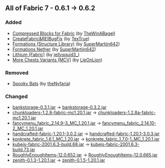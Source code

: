 ## All of Fabric 7 - 0.6.1 -> 0.6.2

### Added

  * [Compressed Blocks for Fabric](https://www.curseforge.com/minecraft/mc-mods/compressed-blocks-for-fabric) (by [TheWinABagel](https://www.curseforge.com/members/TheWinABagel/projects))
  * [CreateFabric&REIBugFix](https://www.curseforge.com/minecraft/mc-mods/createfabricreibugfix) (by [TexTrue](https://www.curseforge.com/members/TexTrue/projects))
  * [Formations (Structure Library)](https://www.curseforge.com/minecraft/mc-mods/formations) (by [SuperMartijn642](https://www.curseforge.com/members/SuperMartijn642/projects))
  * [Formations Nether](https://www.curseforge.com/minecraft/mc-mods/formations-nether) (by [SuperMartijn642](https://www.curseforge.com/members/SuperMartijn642/projects))
  * [Lithium (Fabric)](https://www.curseforge.com/minecraft/mc-mods/lithium) (by [jellysquid3_](https://www.curseforge.com/members/jellysquid3_/projects))
  * [More Chests Variants (MCV)](https://www.curseforge.com/minecraft/mc-mods/more-chest-variants-lieonlion) (by [LieOnLion](https://www.curseforge.com/members/LieOnLion/projects))

### Removed

  * [Spooky Bats](https://www.curseforge.com/minecraft/mc-mods/spooky-bats) (by [theNyfaria](https://www.curseforge.com/members/theNyfaria/projects))

### Changed

  * [bankstorage-0.3.1.jar](https://www.curseforge.com/minecraft/mc-mods/bank-storage/files/4807725) -> [bankstorage-0.3.2.jar](https://www.curseforge.com/minecraft/mc-mods/bank-storage/files/4809879)
  * [chunkloaders-1.2.8-fabric-mc1.20.1.jar](https://www.curseforge.com/minecraft/mc-mods/chunk-loaders/files/4772914) -> [chunkloaders-1.2.8a-fabric-mc1.20.1.jar](https://www.curseforge.com/minecraft/mc-mods/chunk-loaders/files/4809756)
  * [fancymenu_fabric_2.14.9-3_MC_1.20.1.jar](https://www.curseforge.com/minecraft/mc-mods/fancymenu-fabric/files/4776801) -> [fancymenu_fabric_2.14.10-2_MC_1.20.1.jar](https://www.curseforge.com/minecraft/mc-mods/fancymenu-fabric/files/4807240)
  * [handcrafted-fabric-1.20.1-3.0.2.jar](https://www.curseforge.com/minecraft/mc-mods/handcrafted/files/4802446) -> [handcrafted-fabric-1.20.1-3.0.3.jar](https://www.curseforge.com/minecraft/mc-mods/handcrafted/files/4810372)
  * [konkrete_fabric_1.6.1_MC_1.20.jar](https://www.curseforge.com/minecraft/mc-mods/konkrete-fabric/files/4581979) -> [konkrete_fabric_1.7.0-1_MC_1.20.1.jar](https://www.curseforge.com/minecraft/mc-mods/konkrete-fabric/files/4805619)
  * [kubejs-fabric-2001.6.3-build.68.jar](https://www.curseforge.com/minecraft/mc-mods/kubejs/files/4806740) -> [kubejs-fabric-2001.6.3-build.73.jar](https://www.curseforge.com/minecraft/mc-mods/kubejs/files/4808996)
  * [RoughlyEnoughItems-12.0.652.jar](https://www.curseforge.com/minecraft/mc-mods/roughly-enough-items/files/4732240) -> [RoughlyEnoughItems-12.0.665.jar](https://www.curseforge.com/minecraft/mc-mods/roughly-enough-items/files/4774394)
  * [zenith-0.1.3-1.20.1.jar](https://www.curseforge.com/minecraft/mc-mods/zenith/files/4808097) -> [zenith-0.1.5-1.20.1.jar](https://www.curseforge.com/minecraft/mc-mods/zenith/files/4810258)

